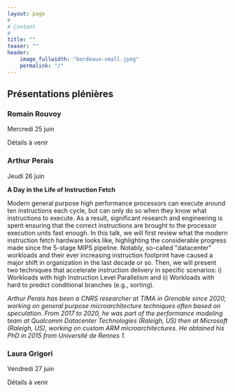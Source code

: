 ```yaml
---
layout: page
#
# Content
#
title: ""
teaser: ""
header:
    image_fullwidth: "bordeaux-small.jpeg"
    permalink: "/"
---
```



## **Présentations plénières**

### Romain Rouvoy

Mercredi 25 juin

Détails à venir


### Arthur Perais

Jeudi 26 juin

**A Day in the Life of Instruction Fetch**

Modern general purpose high performance processors can execute around ten
instructions each cycle, but can only do so when they know what instructions to
execute. As a result, significant research and engineering is spent ensuring
that the correct instructions are brought to the processor execution units fast
enough. In this talk, we will first review what the modern instruction fetch
hardware looks like, highlighting the considerable progress made since the
5-stage MIPS pipeline. Notably, so-called "datacenter" workloads and their ever
increasing instruction footprint have caused a major shift in organization in
the last decade or so. Then, we will present two techniques that accelerate
instruction delivery in specific scenarios: i) Workloads with high Instruction
Level Parallelism and ii) Workloads with hard to predict conditional branches
(e.g., sorting).

*Arthur Perais has been a CNRS researcher at TIMA in Grenoble since 2020,
working on general purpose microarchitecture techniques often based on
speculation. From 2017 to 2020, he was part of the performance modeling team at
Qualcomm Datacenter Technologies (Raleigh, US) then at Microsoft (Raleigh, US),
working on custom ARM microarchitectures. He obtained his PhD in 2015 from
Université de Rennes 1.*


### Laura Grigori

Vendredi 27 juin

Détails à venir
